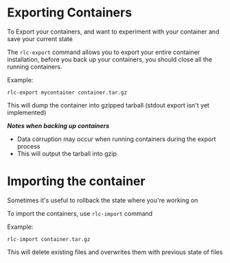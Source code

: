 # Exporting Containers
To Export your containers, and want to experiment with your container and save your current state

The `rlc-export` command allows you to export your entire container installation, before you back up your containers, you should close all the running containers.

Example:
```
rlc-export mycontainer container.tar.gz
```

This will dump the container into gzipped tarball (stdout export isn't yet implemented)

***Notes when backing up containers***
* Data corruption may occur when running containers during the export process
* This will output the tarball into gzip

# Importing the container
Sometimes it's useful to rollback the state where you're working on

To import the containers, use `rlc-import` command

Example:
```
rlc-import container.tar.gz
```

This will delete existing files and overwrites them with previous state of files
